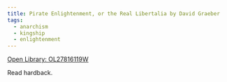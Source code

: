 ```yaml
---
title: Pirate Enlightenment, or the Real Libertalia by David Graeber
tags:
  - anarchism
  - kingship
  - enlightenment
---
```

[Open Library: OL27816119W](https://openlibrary.org/works/OL27816119W/Pirate_Enlightenment)

Read hardback.